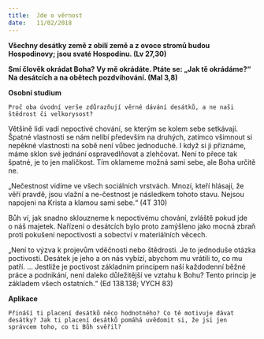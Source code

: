 ```yaml
---
title:  Jde o věrnost
date:   11/02/2018
---
```


**Všechny desátky země z obilí země a z ovoce stromů budou Hospodinovy; jsou svaté Hospodinu. (Lv 27,30)**

**Smí člověk okrádat Boha? Vy mě okrádáte. Ptáte se: „Jak tě okrádáme?“ Na desátcích a na obětech pozdvihování. (Mal 3,8)** 

**Osobní studium** 

`Proč oba úvodní verše zdůrazňují věrné dávání desátků, a ne naši štědrost či velkorysost?` 

Většině lidí vadí nepoctivé chování, se kterým se kolem sebe setkávají. Špatné vlastnosti se nám nelíbí především na druhých, zatímco všimnout si nepěkné vlastnosti na sobě není vůbec jednoduché. I když si ji přiznáme, máme sklon své jednání ospravedlňovat a zlehčovat. Není to přece tak špatné, je to jen maličkost. Tím oklameme možná sami sebe, ale Boha určitě ne. 

„Nečestnost vidíme ve všech sociálních vrstvách. Mnozí, kteří hlásají, že věří pravdě, jsou vlažní a ne-čestnost je následkem tohoto stavu. Nejsou napojeni na Krista a klamou sami sebe.“ (4T 310) 


Bůh ví, jak snadno sklouzneme k nepoctivému chování, zvláště pokud jde o náš majetek. Nařízení o desátcích bylo proto zamýšleno jako mocná zbraň proti pokušení nepoctivosti a sobectví v materiálních věcech.

„Není to výzva k projevům vděčnosti nebo štědrosti. Je to jednoduše otázka poctivosti. Desátek je jeho a on nás vybízí, abychom mu vrátili to, co mu patří. … Jestliže je poctivost základním principem naší každodenní běžné práce a podnikání, není daleko důležitější ve vztahu k Bohu? Tento princip je základem všech ostatních.“ (Ed 138.138; VYCH 83) 

**Aplikace** 

`Přináší ti placení desátků něco hodnotného? Co tě motivuje dávat desátky? Jak ti placení desátků pomáhá uvědomit si, že jsi jen správcem toho, co ti Bůh svěřil?`